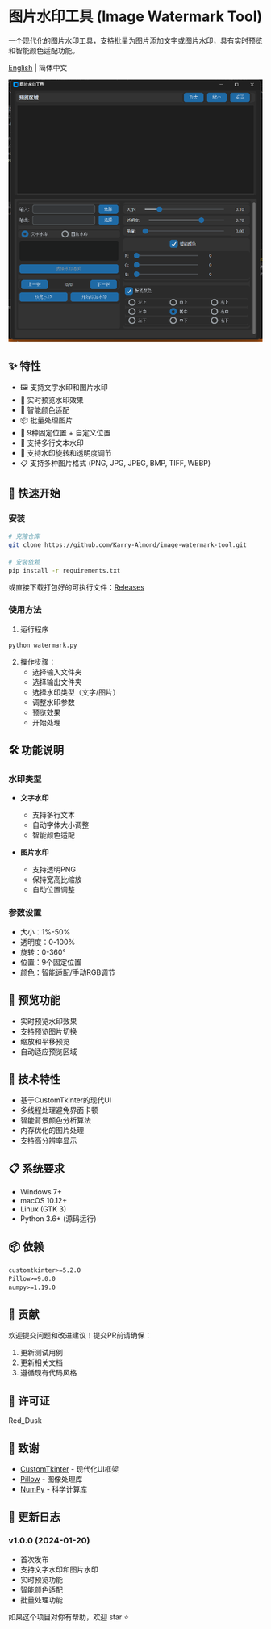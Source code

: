 # 图片水印工具 (Image Watermark Tool)

一个现代化的图片水印工具，支持批量为图片添加文字或图片水印，具有实时预览和智能颜色适配功能。

[English](./README_EN.md) | 简体中文

![预览图](./preview.png)

## ✨ 特性

- 🖼️ 支持文字水印和图片水印
- 👀 实时预览水印效果
- 🎨 智能颜色适配
- 📦 批量处理图片
- 🎯 9种固定位置 + 自定义位置
- 📝 支持多行文本水印
- 🔄 支持水印旋转和透明度调节
- 📋 支持多种图片格式 (PNG, JPG, JPEG, BMP, TIFF, WEBP)

## 🚀 快速开始

### 安装

```bash
# 克隆仓库
git clone https://github.com/Karry-Almond/image-watermark-tool.git

# 安装依赖
pip install -r requirements.txt
```

或直接下载打包好的可执行文件：[Releases](https://github.com/yourusername/image-watermark-tool/releases)

### 使用方法

1. 运行程序
```bash
python watermark.py
```

2. 操作步骤：
   - 选择输入文件夹
   - 选择输出文件夹
   - 选择水印类型（文字/图片）
   - 调整水印参数
   - 预览效果
   - 开始处理

## 🛠️ 功能说明

### 水印类型
- **文字水印**
  - 支持多行文本
  - 自动字体大小调整
  - 智能颜色适配
  
- **图片水印**
  - 支持透明PNG
  - 保持宽高比缩放
  - 自动位置调整

### 参数设置
- 大小：1%-50%
- 透明度：0-100%
- 旋转：0-360°
- 位置：9个固定位置
- 颜色：智能适配/手动RGB调节

## 📸 预览功能

- 实时预览水印效果
- 支持预览图片切换
- 缩放和平移预览
- 自动适应预览区域

## 🔧 技术特性

- 基于CustomTkinter的现代UI
- 多线程处理避免界面卡顿
- 智能背景颜色分析算法
- 内存优化的图片处理
- 支持高分辨率显示

## 📋 系统要求

- Windows 7+
- macOS 10.12+
- Linux (GTK 3)
- Python 3.6+ (源码运行)

## 📦 依赖

```txt
customtkinter>=5.2.0
Pillow>=9.0.0
numpy>=1.19.0
```

## 🤝 贡献

欢迎提交问题和改进建议！提交PR前请确保：

1. 更新测试用例
2. 更新相关文档
3. 遵循现有代码风格

## 📄 许可证

Red_Dusk
## 🙏 致谢

- [CustomTkinter](https://github.com/TomSchimansky/CustomTkinter) - 现代化UI框架
- [Pillow](https://python-pillow.org/) - 图像处理库
- [NumPy](https://numpy.org/) - 科学计算库


## 📝 更新日志

### v1.0.0 (2024-01-20)
- 首次发布
- 支持文字水印和图片水印
- 实时预览功能
- 智能颜色适配
- 批量处理功能

如果这个项目对你有帮助，欢迎 star ⭐️
